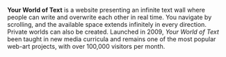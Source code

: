 **Your World of Text** is a website presenting an infinite text wall where people can write and overwrite each other in real time. You navigate by scrolling, and the available space extends infinitely in every direction. Private worlds can also be created. Launched in 2009, *Your World of Text* been taught in new media curricula and remains one of the most popular web-art projects, with over 100,000 visitors per month.
